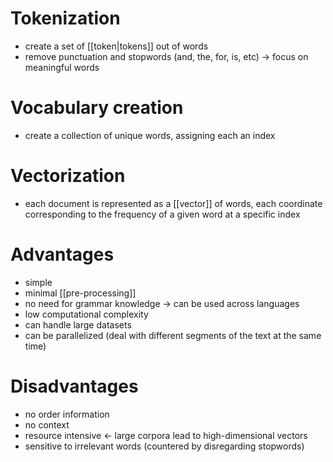 # Tokenization

- create a set of [[token|tokens]] out of words
- remove punctuation and stopwords (and, the, for, is, etc) -> focus on meaningful words

# Vocabulary creation

- create a collection of unique words, assigning each an index

# Vectorization

- each document is represented as a [[vector]] of words, each coordinate corresponding to the frequency of a given word at a specific index


# Advantages
- simple 
- minimal [[pre-processing]]
- no need for grammar knowledge -> can be used across languages
- low computational complexity 
- can handle large datasets
- can be parallelized (deal with different segments of the text at the same time)

# Disadvantages
- no order information 
- no context
- resource intensive <- large corpora lead to high-dimensional vectors
- sensitive to irrelevant words (countered by disregarding stopwords)